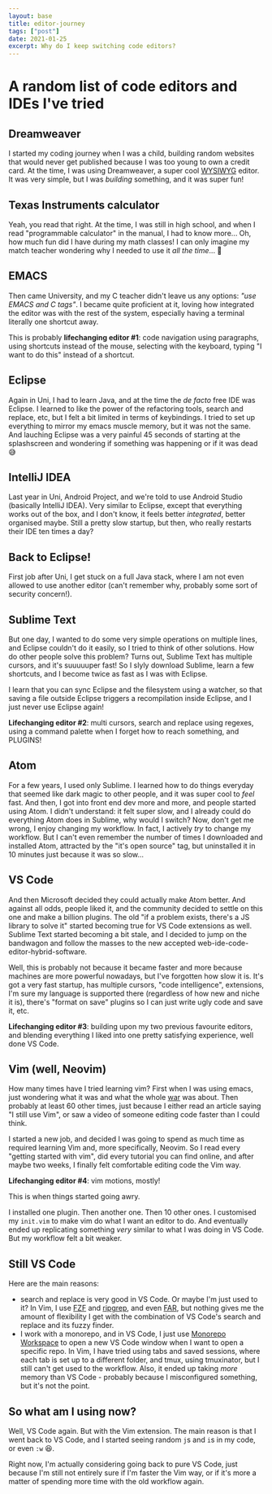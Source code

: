 ```yaml
---
layout: base
title: editor-journey
tags: ["post"]
date: 2021-01-25
excerpt: Why do I keep switching code editors?
---
```


# A random list of code editors and IDEs I've tried

## Dreamweaver
I started my coding journey when I was a child, building random websites that would never get published because I was too young to own a credit card. At the time, I was using Dreamweaver, a super cool [WYSIWYG](https://en.wikipedia.org/wiki/WYSIWYG) editor. It was very simple, but I was _building_ something, and it was super fun!

## Texas Instruments calculator
Yeah, you read that right. At the time, I was still in high school, and when I read "programmable calculator" in the manual, I had to know more... Oh, how much fun did I have during my math classes! I can only imagine my match teacher wondering why I needed to use it _all the time_... 🤣

## EMACS
Then came University, and my C teacher didn't leave us any options: _"use EMACS and C tags"_. I became quite proficient at it, loving how integrated the editor was with the rest of the system, especially having a terminal literally one shortcut away.

This is probably **lifechanging editor #1**: code navigation using paragraphs, using shortcuts instead of the mouse, selecting with the keyboard, typing "I want to do this" instead of a shortcut.

## Eclipse
Again in Uni, I had to learn Java, and at the time the _de facto_ free IDE was Eclipse. I learned to like the power of the refactoring tools, search and replace, etc, but I felt a bit limited in terms of keybindings. I tried to set up everything to mirror my emacs muscle memory, but it was not the same. And lauching Eclipse was a very painful 45 seconds of starting at the splashscreen and wondering if something was happening or if it was dead 😅

## IntelliJ IDEA
Last year in Uni, Android Project, and we're told to use Android Studio (basically IntelliJ IDEA). Very similar to Eclipse, except that everything works out of the box, and I don't know, it feels better _integrated_, better organised maybe. Still a pretty slow startup, but then, who really restarts their IDE ten times a day?

## Back to Eclipse!
First job after Uni, I get stuck on a full Java stack, where I am not even allowed to use another editor (can't remember why, probably some sort of security concern!).

## Sublime Text
But one day, I wanted to do some very simple operations on multiple lines, and Eclipse couldn't do it easily, so I tried to think of other solutions. How do other people solve this problem? Turns out, Sublime Text has multiple cursors, and it's suuuuuper fast! So I slyly download Sublime, learn a few shortcuts, and I become twice as fast as I was with Eclipse.

I learn that you can sync Eclipse and the filesystem using a watcher, so that saving a file outside Eclipse triggers a recompilation inside Eclipse, and I just never use Eclipse again!

**Lifechanging editor #2**: multi cursors, search and replace using regexes, using a command palette when I forget how to reach something, and PLUGINS!

## Atom
For a few years, I used only Sublime. I learned how to do things everyday that seemed like dark magic to other people, and it was super cool to _feel_ fast. And then, I got into front end dev more and more, and people started using Atom. I didn't understand: it felt super slow, and I already could do everything Atom does in Sublime, why would I switch? Now, don't get me wrong, I enjoy changing my workflow. In fact, I actively _try_ to change my workflow. But I can't even remember the number of times I downloaded and installed Atom, attracted by the "it's open source" tag, but uninstalled it in 10 minutes just because it was so slow...

## VS Code
And then Microsoft decided they could actually make Atom better. And against all odds, people liked it, and the community decided to settle on this one and make a billion plugins. The old "if a problem exists, there's a JS library to solve it" started becoming true for VS Code extensions as well. Sublime Text started becoming a bit stale, and I decided to jump on the bandwagon and follow the masses to the new accepted web-ide-code-editor-hybrid-software.

Well, this is probably not because it became faster and more because machines are more powerful nowadays, but I've forgotten how slow it is. It's got a very fast startup, has multiple cursors, "code intelligence", extensions, I'm sure my language is supported there (regardless of how new and niche it is), there's "format on save" plugins so I can just write ugly code and save it, etc.

**Lifechanging editor #3**: building upon my two previous favourite editors, and blending everything I liked into one pretty satisfying experience, well done VS Code.

## Vim (well, Neovim)
How many times have I tried learning vim? First when I was using emacs, just wondering what it was and what the whole [war](https://en.wikipedia.org/wiki/Editor_war) was about. Then probably at least 60 other times, just because I either read an article saying "I still use Vim", or saw a video of someone editing code faster than I could think.

I started a new job, and decided I was going to spend as much time as required learning Vim and, more specifically, Neovim. So I read every "getting started with vim", did every tutorial you can find online, and after maybe two weeks, I finally felt comfortable editing code the Vim way.

**Lifechanging editor #4**: vim motions, mostly!

This is when things started going awry.

I installed one plugin. Then another one. Then 10 other ones. I customised my `init.vim` to make vim do what I want an editor to do. And eventually ended up replicating something _very_ similar to what I was doing in VS Code. But my workflow felt a bit weaker.

## Still VS Code
Here are the main reasons:
- search and replace is very good in VS Code. Or maybe I'm just used to it? In Vim, I use [FZF](https://github.com/junegunn/fzf) and [ripgrep](https://github.com/BurntSushi/ripgrep), and even [FAR](https://github.com/brooth/far.vim), but nothing gives me the amount of flexibility I get with the combination of VS Code's search and replace and its fuzzy finder.
- I work with a monorepo, and in VS Code, I just use [Monorepo Workspace](https://marketplace.visualstudio.com/items?itemName=folke.vscode-monorepo-workspace) to open a new VS Code window when I want to open a specific repo. In Vim, I have tried using tabs and saved sessions, where each tab is set up to a different folder, and tmux, using tmuxinator, but I still can't get used to the workflow. Also, it ended up taking _more_ memory than VS Code - probably because I misconfigured something, but it's not the point.

## So what am I using now?
Well, VS Code again. But with the Vim extension. The main reason is that I went back to VS Code, and I started seeing random `j`s and `i`s in my code, or even `:w` 😆.

Right now, I'm actually considering going back to pure VS Code, just because I'm still not entirely sure if I'm faster the Vim way, or if it's more a matter of spending more time with the old workflow again.